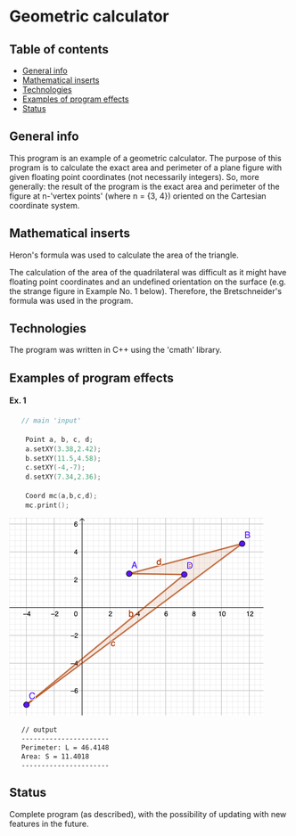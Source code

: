 # Geometric calculator

## Table of contents
* [General info](#general-info)
* [Mathematical inserts](#mathematical-inserts)
* [Technologies](#technologies)
* [Examples of program effects](#examples)
* [Status](#status)

## General info
This program is an example of a geometric calculator. 
The purpose of this program is to calculate the exact area and perimeter of a plane figure with given floating point coordinates (not necessarily integers). 
So, more generally: the result of the program is the exact area and perimeter of the figure at n-'vertex points' (where n = {3, 4}) oriented on the Cartesian coordinate system.

## Mathematical inserts
Heron's formula was used to calculate the area of the triangle.

The calculation of the area of the quadrilateral was difficult as it might have floating point coordinates and an undefined orientation on the surface (e.g. the strange figure in Example No. 1 below).
Therefore, the Bretschneider's formula was used in the program.

## Technologies
The program was written in C++ using the 'cmath' library.

## Examples of program effects

#### Ex. 1
```cpp
   // main 'input'
   
    Point a, b, c, d;
    a.setXY(3.38,2.42);
    b.setXY(11.5,4.58);
    c.setXY(-4,-7);
    d.setXY(7.34,2.36);

    Coord mc(a,b,c,d);
    mc.print();
```
![ex1](examples/ex1.png)
```meanwhile
   // output
   ----------------------
   Perimeter: L = 46.4148
   Area: S = 11.4018
   ----------------------
```

## Status
Complete program (as described), with the possibility of updating with new features in the future.
